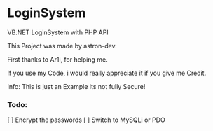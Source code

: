 # LoginSystem
VB.NET LoginSystem with PHP API

This Project was made by astron-dev.

First thanks to Ar1i, for helping me.

If you use my Code, i would really appreciate it if you give me Credit.

Info:
This is just an Example its not fully Secure!

### Todo:
[ ] Encrypt the passwords
[ ] Switch to MySQLi or PDO